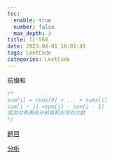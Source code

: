 ```yaml
---
toc:
  enable: true
  number: false
  max_depth: 3
title: lc-560
date: 2023-04-01 16:01:49
tags: LeetCode
categories: LeetCode
---
```


前缀和

```cpp
/*
sum[i] = nums[0] + ... + nums[i]
sum[i ~ j] =sum[j] - sum[i - 1]
使用哈希表统计前缀和出现的次数
*/
```

[题目](https://leetcode.com/problems/subarray-sum-equals-k/)

[分析](https://www.youtube.com/watch?v=mKXIH9GnhgU)